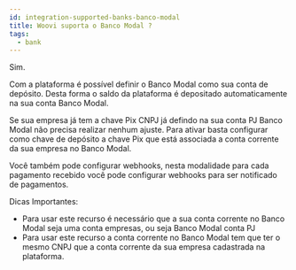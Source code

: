 ```yaml
---
id: integration-supported-banks-banco-modal
title: Woovi suporta o Banco Modal ?
tags:
  - bank
---
```


Sim.

Com a plataforma é possível definir o Banco Modal como sua conta de depósito. Desta forma o saldo da plataforma é depositado automaticamente na sua conta Banco Modal.

Se sua empresa já tem a chave Pix CNPJ já defindo na sua conta PJ Banco Modal não precisa realizar nenhum ajuste. Para ativar basta configurar como chave de depósito a chave Pix que está associada a conta corrente da sua empresa no Banco Modal.

Você também pode configurar webhooks, nesta modalidade para cada pagamento recebido você pode configurar webhooks para ser notificado de pagamentos.

Dicas Importantes:

- Para usar este recurso é necessário que a sua conta corrente no Banco Modal seja uma conta empresas, ou seja Banco Modal conta PJ
- Para usar este recurso a conta corrente no Banco Modal tem que ter o mesmo CNPJ que a conta corrente da sua empresa cadastrada na plataforma.

